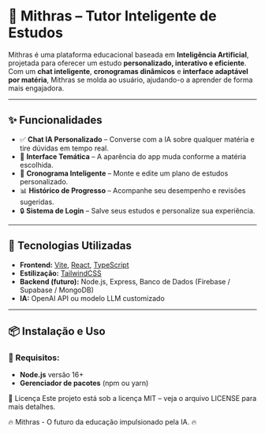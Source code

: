 # 🧠 Mithras – Tutor Inteligente de Estudos

Mithras é uma plataforma educacional baseada em **Inteligência Artificial**, projetada para oferecer um estudo **personalizado, interativo e eficiente**.  
Com um **chat inteligente**, **cronogramas dinâmicos** e **interface adaptável por matéria**, Mithras se molda ao usuário, ajudando-o a aprender de forma mais engajadora.  

---

## ✨ Funcionalidades

- ✅ **Chat IA Personalizado** – Converse com a IA sobre qualquer matéria e tire dúvidas em tempo real.  
- 🎨 **Interface Temática** – A aparência do app muda conforme a matéria escolhida.  
- 📅 **Cronograma Inteligente** – Monte e edite um plano de estudos personalizado.  
- 📊 **Histórico de Progresso** – Acompanhe seu desempenho e revisões sugeridas.  
- 🔒 **Sistema de Login** – Salve seus estudos e personalize sua experiência.  

---

## 🚀 Tecnologias Utilizadas

- **Frontend:** [Vite](https://vitejs.dev/), [React](https://react.dev/), [TypeScript](https://www.typescriptlang.org/)  
- **Estilização:** [TailwindCSS](https://tailwindcss.com/)  
- **Backend (futuro):** Node.js, Express, Banco de Dados (Firebase / Supabase / MongoDB)  
- **IA:** OpenAI API ou modelo LLM customizado  

---

## 📦 Instalação e Uso

### 🔧 Requisitos:
- **Node.js** versão 16+  
- **Gerenciador de pacotes** (npm ou yarn)  




📄 Licença
Este projeto está sob a licença MIT – veja o arquivo LICENSE para mais detalhes.

🔥 Mithras - O futuro da educação impulsionado pela IA. 🔥

